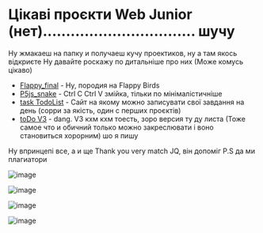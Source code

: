 # Цікаві проєкти Web Junior (нет)................................. шучу

Ну жмакаеш на папку и получаеш кучу проектиков, ну а там якось відкриєте
Ну давайте роскажу по дитальніше про них (Може комусь цікаво)

- [Flappy_final](Flappy_final/flappy.html) - Ну, породия на Flappy Birds
- [P5js_snake](P5js_snake/index.html) - Ctrl C Ctrl V змійка, тільки по мінімалістичніше
- [task TodoList](task%20TodoList/index.html) - Сайт на якому можно записувати свої завдання на день (сорри за якість, один с перших проєктів)
- [toDo V3](toDo%20version%203/index.html) - dang. V3 кхм кхм тоесть, зоро версия ту ду листа (Тоже самое что и обичний только можно закреслювати і воно становиться хорорним) шо я пишу

Ну впринцепі все, а и ще Thank you very match JQ, він допоміг
P.S да ми плагиатори

![image](https://github.com/robocode-pb/RC2024/assets/172953581/18917bf9-f41a-4cab-b373-a0fdd95d8d4d)

![image](https://github.com/robocode-pb/RC2024/assets/172953581/f21deb78-2877-4adc-bfa2-cf416eac87e6)

![image](https://github.com/robocode-pb/RC2024/assets/172953581/0bfaa490-e53d-4788-9a57-1a3649cadb81)

![image](https://github.com/robocode-pb/RC2024/assets/172953581/39d4ab52-23a4-4f90-ad60-a61cc21df454)
